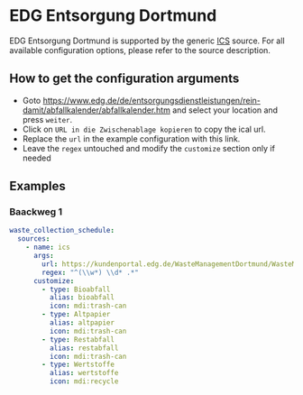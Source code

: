 # EDG Entsorgung Dortmund

EDG Entsorgung Dortmund is supported by the generic [ICS](/doc/source/ics.md) source. For all available configuration options, please refer to the source description.


## How to get the configuration arguments

- Goto <https://www.edg.de/de/entsorgungsdienstleistungen/rein-damit/abfallkalender/abfallkalender.htm> and select your location and press `weiter`.  
- Click on `URL in die Zwischenablage kopieren` to copy the ical url.
- Replace the `url` in the example configuration with this link.
- Leave the `regex` untouched and modify the `customize` section only if needed

## Examples

### Baackweg 1

```yaml
waste_collection_schedule:
  sources:
    - name: ics
      args:
        url: https://kundenportal.edg.de/WasteManagementDortmund/WasteManagementServiceServlet?ApplicationName=Calendar&SubmitAction=sync&StandortID=1271001001&AboID=66930&Fra=P;R;B;W
        regex: "^(\\w*) \\d* .*"
      customize:
        - type: Bioabfall
          alias: bioabfall
          icon: mdi:trash-can
        - type: Altpapier
          alias: altpapier
          icon: mdi:trash-can
        - type: Restabfall
          alias: restabfall
          icon: mdi:trash-can
        - type: Wertstoffe
          alias: wertstoffe
          icon: mdi:recycle
```
